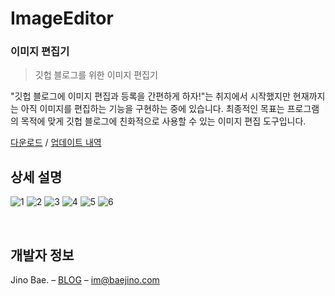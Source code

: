 # ImageEditor

### 이미지 편집기

> 깃헙 블로그를 위한 이미지 편집기

"깃헙 블로그에 이미지 편집과 등록을 간편하게 하자!"는 취지에서 시작했지만 현재까지는 아직 이미지를 편집하는 기능을 구현하는 중에 있습니다. 최종적인 목표는 프로그램의 목적에 맞게 깃헙 블로그에 친화적으로 사용할 수 있는 이미지 편집 도구입니다.

[다운로드](https://www.dropbox.com/sh/9ohue147wg19bfe/AACUQhTCeULfkpNuYi0hOBSda?dl=1) / [업데이트 내역](./changelog.md)

## 상세 설명

![1](https://user-images.githubusercontent.com/35596687/68118661-e3211a80-ff43-11e9-92d4-84be8f89a05c.png)
![2](https://user-images.githubusercontent.com/35596687/68118662-e3211a80-ff43-11e9-8a4b-08461ad125f8.png)
![3](https://user-images.githubusercontent.com/35596687/68118644-d7355880-ff43-11e9-8dca-070e9c5ac6c4.gif)
![4](https://user-images.githubusercontent.com/35596687/68118645-d7355880-ff43-11e9-9203-dfac8dd31043.gif)
![5](https://user-images.githubusercontent.com/35596687/62864733-7b45a400-bd47-11e9-8382-5d6750d5bb20.gif)
![6](https://user-images.githubusercontent.com/35596687/62864734-7bde3a80-bd47-11e9-9bef-4a96444d3f44.gif)

<br>

## 개발자 정보	

Jino Bae. – [BLOG](https://baejino.com) – im@baejino.com